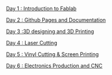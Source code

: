 [Day 1 : Introduction to Fablab]()

[Day 2 : Github Pages and Documentation]()

[Day 3 :3D designing and 3D Printing]()
                                
[Day 4 : Laser Cutting]()
                             
[Day 5 : Vinyl Cutting & Screen Printing]()

[Day 6 : Electronics Production and CNC]()
